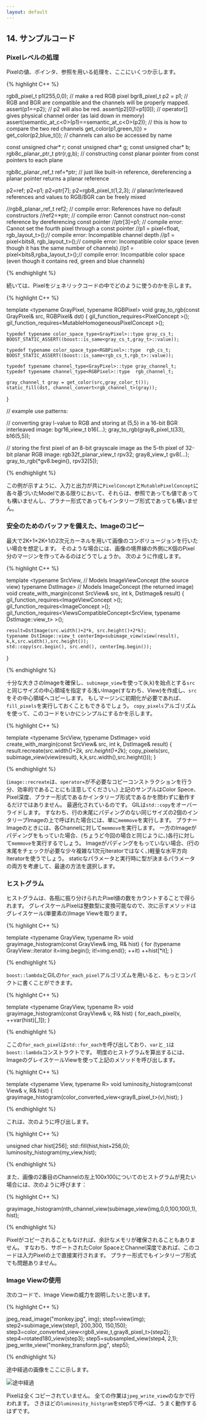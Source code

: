 ```yaml
---
layout: default
---
```


<!-- Copyright 2014 Hiroaki Nishihara

     Distributed under the Boost Software License, Version 1.0.
     (See accompanying file LICENSE_1_0.txt or copy at
     http://www.boost.org/LICENSE_1_0.txt)
-->

<!-- Copyright 2008 Lubomir Bourdev and Hailin Jin

     Distributed under the Boost Software License, Version 1.0.
     (See accompanying file LICENSE_1_0.txt or copy at
     http://www.boost.org/LICENSE_1_0.txt)
-->

<!--
    Copyright 2005-2007 Adobe Systems Incorporated
    Distributed under the MIT License (see accompanying file LICENSE_1_0_0.txt
    or a copy at http://stlab.adobe.com/licenses.html)

    Some files are held under additional license.
    Please see "http://stlab.adobe.com/licenses.html" for more information.
-->

## <a name="section_14"> 14. サンプルコード

### <a name="section_14_1"> Pixelレベルの処理

Pixelの値、ポインタ、参照を用いる処理を、ここにいくつか示します。

{% highlight C++ %}

rgb8_pixel_t p1(255,0,0);     // make a red RGB pixel
bgr8_pixel_t p2 = p1;         // RGB and BGR are compatible and the channels will be properly mapped.
assert(p1==p2);               // p2 will also be red.
assert(p2[0]!=p1[0]);         // operator[] gives physical channel order (as laid down in memory)
assert(semantic_at_c<0>(p1)==semantic_at_c<0>(p2)); // this is how to compare the two red channels
get_color(p1,green_t()) = get_color(p2,blue_t());  // channels can also be accessed by name

const unsigned char* r;
const unsigned char* g;
const unsigned char* b;
rgb8c_planar_ptr_t ptr(r,g,b); // constructing const planar pointer from const pointers to each plane

rgb8c_planar_ref_t ref=*ptr;   // just like built-in reference, dereferencing a planar pointer returns a planar reference

p2=ref; p2=p1; p2=ptr[7]; p2=rgb8_pixel_t(1,2,3);    // planar/interleaved references and values to RGB/BGR can be freely mixed

//rgb8_planar_ref_t ref2;      // compile error: References have no default constructors
//ref2=*ptr;                   // compile error: Cannot construct non-const reference by dereferencing const pointer
//ptr[3]=p1;                   // compile error: Cannot set the fourth pixel through a const pointer
//p1 = pixel<float, rgb_layout_t>();// compile error: Incompatible channel depth
//p1 = pixel<bits8, rgb_layout_t>();// compile error: Incompatible color space (even though it has the same number of channels)
//p1 = pixel<bits8,rgba_layout_t>();// compile error: Incompatible color space (even though it contains red, green and blue channels)

{% endhighlight %}

続いては、Pixelをジェネリックコードの中でどのように使うのかを示します。

{% highlight C++ %}

template <typename GrayPixel, typename RGBPixel>
void gray_to_rgb(const GrayPixel& src, RGBPixel& dst) {
    gil_function_requires<PixelConcept<GrayPixel> >();
    gil_function_requires<MutableHomogeneousPixelConcept<RGBPixel> >();

    typedef typename color_space_type<GrayPixel>::type gray_cs_t;
    BOOST_STATIC_ASSERT((boost::is_same<gray_cs_t,gray_t>::value));

    typedef typename color_space_type<RGBPixel>::type  rgb_cs_t;
    BOOST_STATIC_ASSERT((boost::is_same<rgb_cs_t,rgb_t>::value));

    typedef typename channel_type<GrayPixel>::type gray_channel_t;
    typedef typename channel_type<RGBPixel>::type  rgb_channel_t;

    gray_channel_t gray = get_color(src,gray_color_t());
    static_fill(dst, channel_convert<rgb_channel_t>(gray));
}

// example use patterns:

// converting gray l-value to RGB and storing at (5,5) in a 16-bit BGR interleaved image:
bgr16_view_t b16(...);
gray_to_rgb(gray8_pixel_t(33), b16(5,5));

// storing the first pixel of an 8-bit grayscale image as the 5-th pixel of 32-bit planar RGB image:
rgb32f_planar_view_t rpv32;
gray8_view_t gv8(...);
gray_to_rgb(*gv8.begin(), rpv32[5]);

{% endhighlight %}

この例が示すように、入力と出力が共に`PixelConcept`と`MutablePixelConcept`に各々基づいたModelである限りにおいて、それらは、参照であっても値であっても構いませんし、プラナー形式であってもインタリーブ形式であっても構いません。

### <a name="section_14_2"> 安全のためのバッファを備えた、Imageのコピー

最大で2K+1×2K+1の2次元カーネルを用いて画像のコンボリュージョンを行いたい場合を想定します。
そのような場合には、画像の境界線の外側にK個のPixel分のマージンを作ってみるのはどうでしょうか。
次のように作成します。

{% highlight C++ %}

template <typename SrcView,   // Models ImageViewConcept (the source view)
          typename DstImage>  // Models ImageConcept     (the returned image)
void create_with_margin(const SrcView& src, int k, DstImage& result) {
    gil_function_requires<ImageViewConcept<SrcView> >();
    gil_function_requires<ImageConcept<DstImage> >();
    gil_function_requires<ViewsCompatibleConcept<SrcView, typename DstImage::view_t> >();

    result=DstImage(src.width()+2*k, src.height()+2*k);
    typename DstImage::view_t centerImg=subimage_view(view(result), k,k,src.width(),src.height());
    std::copy(src.begin(), src.end(), centerImg.begin());
}

{% endhighlight %}

十分な大きさのImageを確保し、`subimage_view`を使って(k,k)を始点とする`src`と同じサイズの中心領域を指定する浅いImage(すなわち、View)を作成し、`src`をその中心領域へコピーします。
もしマージンに初期化が必要であれば、`fill_pixels`を実行しておくこともできるでしょう。
`copy_pixels`アルゴリズムを使って、このコードをいかにシンプルにするかを示します。

{% highlight C++ %}

template <typename SrcView, typename DstImage>
void create_with_margin(const SrcView& src, int k, DstImage& result) {
    result.recreate(src.width()+2*k, src.height()+2*k);
    copy_pixels(src, subimage_view(view(result), k,k,src.width(),src.height()));
}

{% endhighlight %}

(`image::recreate`は、`operator=`が不必要なコピーコンストラクションを行う分、効率的であることにも注意してください。)
上記のサンプルはColor Spece、Pixel深度、プラナー形式であるかインタリーブ形式であるかを問わずに動作するだけではありません。
最適化されているのです。
GILは`std::copy`をオーバーライドします。
すなわち、行の末尾にパディングのない同じサイズの2個のインタリーブImageの上で呼ばれた場合には、単に`memmove`を実行します。
プラナーImageのときには、各Channelに対して`memmove`を実行します。
一方のImageがパディングをもっていた場合、(ちょうど今回の場合と同じように、)各行に対して`memmove`を実行するでしょう。
Imageがパディングをもっていない場合、(行の末尾をチェックが必要な少々複雑な1次元Iteratorではなく、)軽量な水平方向Iteratorを使うでしょう。
staticなパラメータと実行時に型が決まるパラメータの両方を考慮して、最速の方法を選択します。

### <a name="section_14_3"> ヒストグラム
ヒストグラムは、各瓶に振り分けられたPixel値の数をカウントすることで得られます。
グレイスケールPixelは整数型に変換可能なので、次に示すメソッドはグレイスケール(単要素の)Image Viewを取ります。

{% highlight C++ %}

template <typename GrayView, typename R>
void grayimage_histogram(const GrayView& img, R& hist) {
    for (typename GrayView::iterator it=img.begin(); it!=img.end(); ++it)
        ++hist[*it];
}

{% endhighlight %}

`boost::lambda`とGILの`for_each_pixel`アルゴリズムを用いると、もっとコンパクトに書くことができます。

{% highlight C++ %}

template <typename GrayView, typename R>
void grayimage_histogram(const GrayView& v, R& hist) {
    for_each_pixel(v, ++var(hist)[_1]);
}

{% endhighlight %}

ここの`for_each_pixel`は`std::for_each`を呼び出しており、`var`と`_1`は`boost::lambda`コンストラクトです。
明度のヒストグラムを算出するには、ImageのグレイスケールViewを使って上記のメソッドを呼び出します。

{% highlight C++ %}

template <typename View, typename R>
void luminosity_histogram(const View& v, R& hist) {
    grayimage_histogram(color_converted_view<gray8_pixel_t>(v),hist);
}

{% endhighlight %}

これは、次のように呼び出します。

{% highlight C++ %}

unsigned char hist[256];
std::fill(hist,hist+256,0);
luminosity_histogram(my_view,hist);

{% endhighlight %}

また、画像の2番目のChannelの左上100x100についてのヒストグラムが見たい場合には、次のように呼びます：

{% highlight C++ %}

grayimage_histogram(nth_channel_view(subimage_view(img,0,0,100,100),1),hist);

{% endhighlight %}

Pixelがコピーされることもなければ、余計なメモリが確保されることもありません。
すなわち、サポートされたColor SpaceとChannel深度であれば、このコードは入力Pixelの上で直接実行されます。
プラナー形式でもインタリーブ形式でも問題ありません。

### <a name="section_14_4"> Image Viewの使用

次のコードで、Image Viewの威力を説明したいと思います。

{% highlight C++ %}

jpeg_read_image("monkey.jpg", img);
step1=view(img);
step2=subimage_view(step1, 200,300, 150,150);
step3=color_converted_view<rgb8_view_t,gray8_pixel_t>(step2);
step4=rotated180_view(step3);
step5=subsampled_view(step4, 2,1);
jpeg_write_view("monkey_transform.jpg", step5);

{% endhighlight %}

途中経過の画像をここに示します。

![途中経過](http://hironishihara.github.com/GILDesignGuide-ja/src/img/monkey_steps.jpg "途中経過")

Pixelは全くコピーされていません。
全ての作業は`jpeg_write_view`のなかで行われます。
さきほどの`luminosity_histgram`をstep5で呼べば、うまく動作するはずです。

